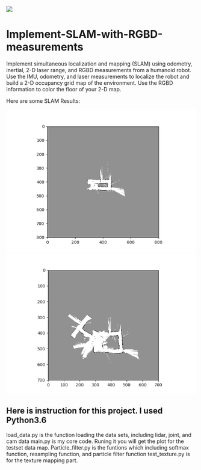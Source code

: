 ![](https://img.shields.io/badge/language-python-orange.svg)

# Implement-SLAM-with-RGBD-measurements



Implement simultaneous localization and mapping (SLAM) using odometry,  inertial,  2-D laser
range, and RGBD measurements from a humanoid robot. Use the IMU, odometry, and laser measurements
to localize the robot and build a 2-D occupancy grid map of the environment.  Use the RGBD information
to color the floor of your 2-D map.

Here are some SLAM Results:

![image0](./0.png)
![image4](./4.png)



## Here is instruction for this project. I used Python3.6
load_data.py is the function loading the data sets, including lidar, joint, and cam data
main.py is my core code. Runing it you will get the plot for the testset data  map.
Particle_filter.py is the funtions which including softmax function, resampling function, and particle filter function
test_texture.py is for the texture mapping part.



